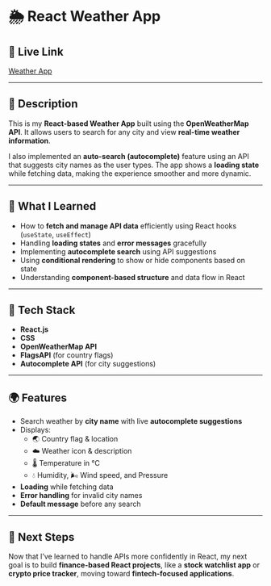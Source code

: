# 🌦️ React Weather App

## 🚀 Live Link

[Weather App]()

---

## 📝 Description

This is my **React-based Weather App** built using the **OpenWeatherMap API**. It allows users to search for any city and view **real-time weather information**.

I also implemented an **auto-search (autocomplete)** feature using an API that suggests city names as the user types. The app shows a **loading state** while fetching data, making the experience smoother and more dynamic.

---

## 🧠 What I Learned

-   How to **fetch and manage API data** efficiently using React hooks (`useState`, `useEffect`)
-   Handling **loading states** and **error messages** gracefully
-   Implementing **autocomplete search** using API suggestions
-   Using **conditional rendering** to show or hide components based on state
-   Understanding **component-based structure** and data flow in React

---

## 🧰 Tech Stack

-   **React.js**
-   **CSS**
-   **OpenWeatherMap API**
-   **FlagsAPI** (for country flags)
-   **Autocomplete API** (for city suggestions)

---

## 🌍 Features

-   Search weather by **city name** with live **autocomplete suggestions**
-   Displays:
    -   🌏 Country flag & location
    -   ☁️ Weather icon & description
    -   🌡️ Temperature in °C
    -   💧 Humidity, 🌬️ Wind speed, and Pressure
-   **Loading** while fetching data
-   **Error handling** for invalid city names
-   **Default message** before any search

---

## 🎯 Next Steps

Now that I’ve learned to handle APIs more confidently in React, my next goal is to build **finance-based React projects**, like a **stock watchlist app** or **crypto price tracker**, moving toward **fintech-focused applications**.
